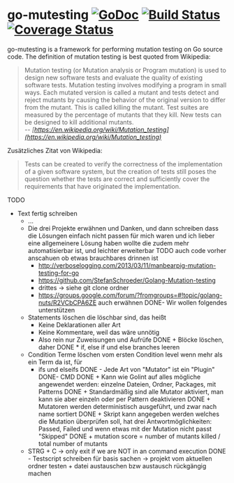 # go-mutesting [![GoDoc](https://godoc.org/github.com/zimmski/go-mutesting?status.png)](https://godoc.org/github.com/zimmski/go-mutesting) [![Build Status](https://travis-ci.org/zimmski/go-mutesting.svg?branch=master)](https://travis-ci.org/zimmski/go-mutesting) [![Coverage Status](https://coveralls.io/repos/zimmski/go-mutesting/badge.png?branch=master)](https://coveralls.io/r/zimmski/go-mutesting?branch=master)

go-mutesting is a framework for performing mutation testing on Go source code. The definition of mutation testing is best quoted from Wikipedia:

> Mutation testing (or Mutation analysis or Program mutation) is used to design new software tests and evaluate the quality of existing software tests. Mutation testing involves modifying a program in small ways. Each mutated version is called a mutant and tests detect and reject mutants by causing the behavior of the original version to differ from the mutant. This is called killing the mutant. Test suites are measured by the percentage of mutants that they kill. New tests can be designed to kill additional mutants.
> <br/>-- <cite>[https://en.wikipedia.org/wiki/Mutation_testing](https://en.wikipedia.org/wiki/Mutation_testing)</cite>

Zusätzliches Zitat von Wikipedia:

> Tests can be created to verify the correctness of the implementation of a given software system, but the creation of tests still poses the question whether the tests are correct and sufficiently cover the requirements that have originated the implementation.


TODO

- Text fertig schreiben
	+ ...
	+ Die drei Projekte erwähnen und Danken, und dann schreiben dass die Lösungen einfach nicht passen für mich waren und ich lieber eine allgemeinere Lösung haben wollte die zudem mehr automatisierbar ist, und leichter erweiterbar TODO auch code vorher anscahuen ob etwas brauchbares drinnen ist
		* http://verboselogging.com/2013/03/11/manbearpig-mutation-testing-for-go
		* https://github.com/StefanSchroeder/Golang-Mutation-testing
		* drittes -> siehe git clone ordner
		* https://groups.google.com/forum/?fromgroups=#!topic/golang-nuts/R2VCbCPA6ZE auch erwähnen
DONE- Wir wollen folgendes unterstützen
	+ Statements löschen die löschbar sind, das heißt
		* Keine Deklarationen aller Art
		* Keine Kommentare, weil das wäre unnötig
		* Also rein nur Zuweisungen und Aufrüfe
DONE	+ Blöcke löschen, daher
DONE		* if, else if und else branches leeren
	+ Condition Terme löschen vom ersten Condition level wenn mehr als ein Term da ist, für
		* ifs und elseifs
DONE - Jede Art von "Mutator" ist ein "Plugin"
DONE- CMD
DONE	+ Kann wie Golint auf alles mögliche angewendet werden: einzelne Dateien, Ordner, Packages, mit Patterns
DONE	+ Standardmäßig sind alle Mutator aktiviert, man kann sie aber einzeln oder per Pattern deaktivieren
DONE	+ Mutatoren werden deterministisch ausgeführt, und zwar nach name sortiert
DONE	+ Skript kann angegeben werden welches die Mutation überprüfen soll, hat drei Antwortmöglichkeiten: Passed, Failed und wenn etwas mit der Mutation nicht passt "Skipped"
DONE	+ mutation score = number of mutants killed / total number of mutants
	+ STRG + C -> only exit if we are NOT in an command execution
DONE - Testscript schreiben für basis sachen -> projekt vom aktuellen ordner testen + datei austauschen bzw austausch rückgängig machen
